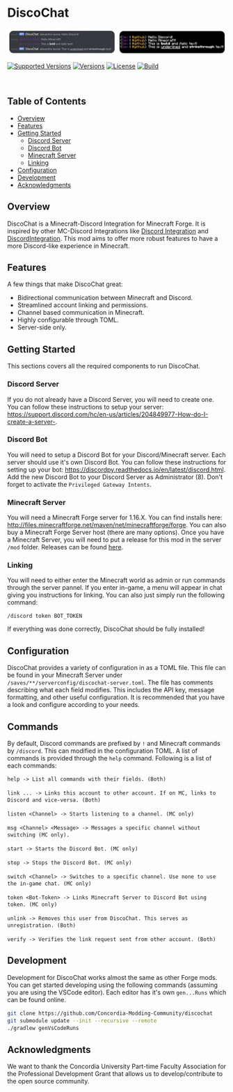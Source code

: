 # DiscoChat

<img src="./images/repo_image.png" alt="Repo">

<a href="https://github.com/Concordia-Modding-Community/discochat/releases"><img src="https://img.shields.io/badge/Forge-1.16.X-c70039" alt="Supported Versions"></a>
<a href="https://github.com/Concordia-Modding-Community/discochat/releases"><img src="https://img.shields.io/github/manifest-json/v/Concordia-Modding-Community/discochat" alt="Versions"></a>
<a href="https://github.com/Concordia-Modding-Community/discochat/blob/main/LICENSE"><img src="https://img.shields.io/github/license/Concordia-Modding-Community/discochat" alt="License"></a>
<a href="https://github.com/Concordia-Modding-Community/discochat/actions/workflows/gradle.yml"><img src="https://img.shields.io/github/workflow/status/Concordia-Modding-Community/discochat/Gradle%20Test" alt="Build"></a>

<br/>

## Table of Contents

- [Overview](#overview)
- [Features](#features)
- [Getting Started](#getting-started)
    - [Discord Server](#discord-server)
    - [Discord Bot](#discord-bot)
    - [Minecraft Server](#minecraft-server)
    - [Linking](#linking)
- [Configuration](#configuration)
- [Development](#development)
- [Acknowledgments](#acknowledgments)

## Overview

DiscoChat is a Minecraft-Discord Integration for Minecraft Forge. It is inspired by other MC-Discord Integrations like [Discord Integration](https://www.curseforge.com/minecraft/mc-mods/dcintegration) and [DiscordIntegration](https://www.curseforge.com/minecraft/mc-mods/discordintegration). This mod aims to offer more robust features to have a more Discord-like experience in Minecraft.

## Features

A few things that make DiscoChat great:

- Bidirectional communication between Minecraft and Discord.
- Streamlined account linking and permissions.
- Channel based communication in Minecraft.
- Highly configurable through TOML.
- Server-side only.

## Getting Started

This sections covers all the required components to run DiscoChat.

### Discord Server

If you do not already have a Discord Server, you will need to create one. You can follow these instructions to setup your server: https://support.discord.com/hc/en-us/articles/204849977-How-do-I-create-a-server-. 

### Discord Bot

You will need to setup a Discord Bot for your Discord/Minecraft server. Each server should use it's own Discord Bot. You can follow these instructions for setting up your bot: https://discordpy.readthedocs.io/en/latest/discord.html. Add the new Discord Bot to your Discord Server as Administrator (8). Don't forget to activate the `Privileged Gateway Intents`.

### Minecraft Server

You will need a Minecraft Forge server for 1.16.X. You can find installs here: http://files.minecraftforge.net/maven/net/minecraftforge/forge. You can also buy a Minecraft Forge Server host (there are many options). Once you have a Minecraft Server, you will need to put a release for this mod in the server `/mod` folder. Releases can be found [here](https://github.com/Concordia-Modding-Community/discochat/releases).

### Linking

You will need to either enter the Minecraft world as admin or run commands through the server pannel. If you enter in-game, a menu will appear in chat giving you instructions for linking. You can also just simply run the following command:

```minecraft
/discord token BOT_TOKEN
```

If everything was done correctly, DiscoChat should be fully installed!

## Configuration

DiscoChat provides a variety of configuration in as a TOML file. This file can be found in your Minecraft Server under `/saves/**/serverconfig/discochat-server.toml`. The file has comments describing what each field modifies. This includes the API key, message formatting, and other useful configuration. It is recommended that you have a look and configure according to your needs.

## Commands

By default, Discord commands are prefixed by `!` and Minecraft commands by `/discord`. This can modified in the configuration TOML. A list of commands is provided through the `help` command. Following is a list of each commands:

```
help -> List all commands with their fields. (Both)

link ... -> Links this account to other account. If on MC, links to Discord and vice-versa. (Both)

listen <Channel> -> Starts listening to a channel. (MC only)

msg <Channel> <Message> -> Messages a specific channel without switching (MC only).

start -> Starts the Discord Bot. (MC only)

stop -> Stops the Discord Bot. (MC only)

switch <Channel> -> Switches to a specific channel. Use none to use the in-game chat. (MC only)

token <Bot-Token> -> Links Minecraft Server to Discord Bot using token. (MC only)

unlink -> Removes this user from DiscoChat. This serves as unregistration. (Both)

verify -> Verifies the link request sent from other account. (Both)
```

## Development

Development for DiscoChat works almost the same as other Forge mods. You can get started developing using the following commands (assuming you are using the VSCode editor). Each editor has it's own `gen...Runs` which can be found online.

```bash
git clone https://github.com/Concordia-Modding-Community/discochat
git submodule update --init --recursive --remote
./gradlew genVsCodeRuns
```

## Acknowledgments

We want to thank the Concordia University Part-time Faculty Association for the Professional Development Grant that allows us to develop/contribute to the open source community. 